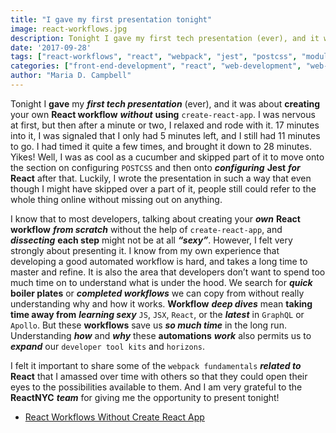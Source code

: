 ```yaml
---
title: "I gave my first presentation tonight"
image: react-workflows.jpg
description: Tonight I gave my first tech presentation (ever), and it was about creating your own React workflow without using create-react-app.
date: '2017-09-28'
tags: ["react-workflows", "react", "webpack", "jest", "postcss", "modularization", "developer-workflows"]
categories: ["front-end-development", "react", "web-development", "web-development-workflows"]
author: "Maria D. Campbell"
---
```


Tonight I **gave** my ***first tech presentation*** (ever), and it was about **creating** your own **React workflow** ***without*** **using** `create-react-app`. I was nervous at first, but then after a minute or two, I relaxed and rode with it. 17 minutes into it, I was signaled that I only had 5 minutes left, and I still had 11 minutes to go. I had timed it quite a few times, and brought it down to 28 minutes. Yikes! Well, I was as cool as a cucumber and skipped part of it to move onto the section on configuring `POSTCSS` and then onto ***configuring*** **Jest** ***for*** **React** after that. Luckily, I wrote the presentation in such a way that even though I might have skipped over a part of it, people still could refer to the whole thing online without missing out on anything.

I know that to most developers, talking about creating your ***own*** **React workflow** ***from scratch*** without the help of `create-react-app`, and ***dissecting*** **each step** might not be at all ***“sexy”***. However, I felt very strongly about presenting it. I know from my own experience that developing a good automated workflow is hard, and takes a long time to master and refine. It is also the area that developers don’t want to spend too much time on to understand what is under the hood. We search for ***quick*** **boiler plates** or ***completed workflows*** we can copy from without really understanding why and how it works. **Workflow** ***deep dives*** mean **taking time away from** ***learning sexy*** `JS`, `JSX`, `React`, or the ***latest*** in `GraphQL` or `Apollo`. But these **workflows** save us ***so much time*** in the long run. Understanding ***how*** and ***why*** these **automations** ***work*** also permits us to ***expand*** our `developer tool kits` and `horizons`.

I felt it important to share some of the `webpack fundamentals` ***related to*** **React** that I amassed over time with others so that they could open their eyes to the possibilities available to them. And I am very grateful to the **ReactNYC** ***team*** for giving me the opportunity to present tonight!

+ [React Workflows Without Create React App](https://interglobalmedia.github.io/react-workflow-presentation/#/)